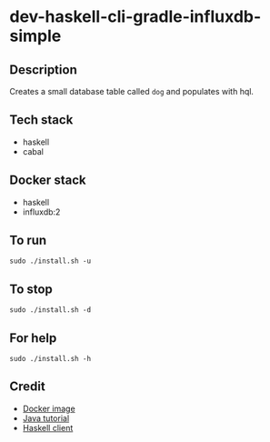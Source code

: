 # dev-haskell-cli-gradle-influxdb-simple

## Description
Creates a small database table
called `dog` and populates with
hql.

## Tech stack
- haskell
- cabal

## Docker stack
- haskell
- influxdb:2

## To run
`sudo ./install.sh -u`

## To stop
`sudo ./install.sh -d`

## For help
`sudo ./install.sh -h`

## Credit
- [Docker image](https://hub.docker.com/_/influxdb/)
- [Java tutorial](https://www.baeldung.com/java-influxdb)
- [Haskell client](https://github.com/owainlewis/influxdb-haskell.git)
